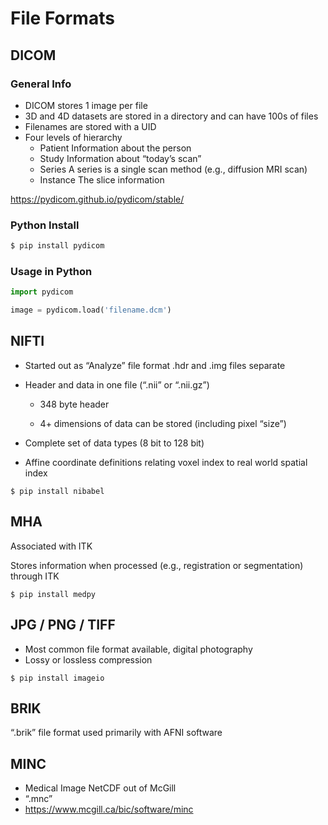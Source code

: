 
# File Formats

## DICOM

### General Info
* DICOM stores 1 image per file
* 3D and 4D datasets are stored in a directory and can have 100s of files
* Filenames are stored with a UID
* Four levels of hierarchy
  * Patient
    Information about the person
  * Study
    Information about “today’s scan”
  * Series
    A series is a single scan method (e.g., diffusion MRI scan)
  * Instance
    The slice information

https://pydicom.github.io/pydicom/stable/

### Python Install

```bash
$ pip install pydicom
```

### Usage in Python

```python
import pydicom

image = pydicom.load('filename.dcm')

```

## NIFTI
* Started out as “Analyze” file format
    .hdr and .img files separate

* Header and data in one file (“.nii” or “.nii.gz”)
  * 348 byte header

  * 4+ dimensions of data can be stored (including pixel “size”)

* Complete set of data types (8 bit to 128 bit)

* Affine coordinate definitions relating voxel index to real world spatial index

`$ pip install nibabel`

## MHA

Associated with ITK

Stores information when processed (e.g., registration or segmentation)
through ITK

`$ pip install medpy`

## JPG / PNG / TIFF

* Most common file format available, digital photography
* Lossy or lossless compression

`$ pip install imageio`

## BRIK

“.brik” file format used primarily with AFNI software

## MINC
* Medical Image NetCDF out of McGill
* “.mnc”
* https://www.mcgill.ca/bic/software/minc
